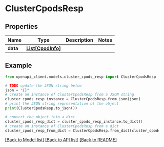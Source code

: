 # ClusterCpodsResp


## Properties

Name | Type | Description | Notes
------------ | ------------- | ------------- | -------------
**data** | [**List[CpodInfo]**](CpodInfo.md) |  | 

## Example

```python
from openapi_client.models.cluster_cpods_resp import ClusterCpodsResp

# TODO update the JSON string below
json = "{}"
# create an instance of ClusterCpodsResp from a JSON string
cluster_cpods_resp_instance = ClusterCpodsResp.from_json(json)
# print the JSON string representation of the object
print(ClusterCpodsResp.to_json())

# convert the object into a dict
cluster_cpods_resp_dict = cluster_cpods_resp_instance.to_dict()
# create an instance of ClusterCpodsResp from a dict
cluster_cpods_resp_from_dict = ClusterCpodsResp.from_dict(cluster_cpods_resp_dict)
```
[[Back to Model list]](../README.md#documentation-for-models) [[Back to API list]](../README.md#documentation-for-api-endpoints) [[Back to README]](../README.md)



